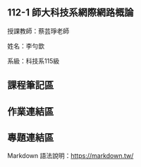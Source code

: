 ## 112-1 師大科技系網際網路概論

授課教師：蔡芸琤老師

姓名：李勻歆

系級：科技系115級

## 課程筆記區
## 作業連結區
## 專題連結區
Markdown 語法說明：https://markdown.tw/
